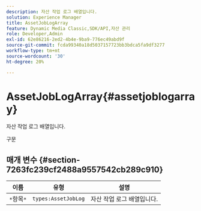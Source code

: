 ```yaml
---
description: 자산 작업 로그 배열입니다.
solution: Experience Manager
title: AssetJobLogArray
feature: Dynamic Media Classic,SDK/API,자산 관리
role: Developer,Admin
exl-id: 62e86216-2ed2-4b4e-9ba9-776ec49abd9f
source-git-commit: fcda99340a18d5037157723bb3bdca5fa9df3277
workflow-type: tm+mt
source-wordcount: '30'
ht-degree: 20%

---
```


# AssetJobLogArray{#assetjoblogarray}

자산 작업 로그 배열입니다.

구문

## 매개 변수 {#section-7263fc239cf2488a9557542cb289c910}

| 이름 | 유형 | 설명 |
|---|---|---|
| `*`항목`*` | `types:AssetJobLog` | 자산 작업 로그 배열입니다. |
